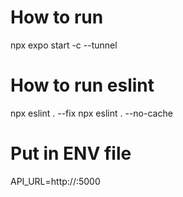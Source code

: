 # How to run 
npx expo start -c --tunnel 

# How to run eslint
npx eslint . --fix
npx eslint . --no-cache

# Put in ENV file 
API_URL=http://<IP>:5000
